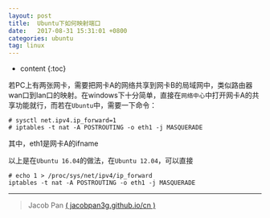 ```yaml
---
layout: post
title:  Ubuntu下如何映射端口
date:   2017-08-31 15:31:01 +0800
categories: ubuntu
tag: linux
---
```


* content
{:toc}


若PC上有两张网卡，需要把网卡A的网络共享到网卡B的局域网中，类似路由器wan口到lan口的映射。在windows下十分简单，直接在`网络中心`中打开网卡A的共享功能就行，而若在`Ubuntu`中，需要一下命令：
```
# sysctl net.ipv4.ip_forward=1
# iptables -t nat -A POSTROUTING -o eth1 -j MASQUERADE
```
其中，eth1是网卡A的ifname

以上是在`Ubuntu 16.04`的做法，在`Ubuntu 12.04`，可以直接
```
# echo 1 > /proc/sys/net/ipv4/ip_forward
iptables -t nat -A POSTROUTING -o eth1 -j MASQUERADE
```

---
> Jacob Pan [( jacobpan3g.github.io/cn )](http://jacobpan3g.github.io/cn)
